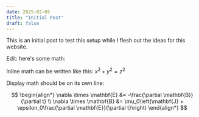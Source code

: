 ```yaml
---
date: 2025-02-05
title: "Initial Post"
draft: false
---
```


This is an initial post to test this setup while I flesh out the ideas for this website.

Edit: here's some math:

Inline math can be written like this: $x^2 + y^2 = z^2$

Display math should be on its own line:

$$
\begin{align*}
\nabla \times \mathbf{E} &= -\frac{\partial \mathbf{B}}{\partial t} \\
\nabla \times \mathbf{B} &= \mu_0\left(\mathbf{J} + \epsilon_0\frac{\partial \mathbf{E}}{\partial t}\right)
\end{align*}
$$